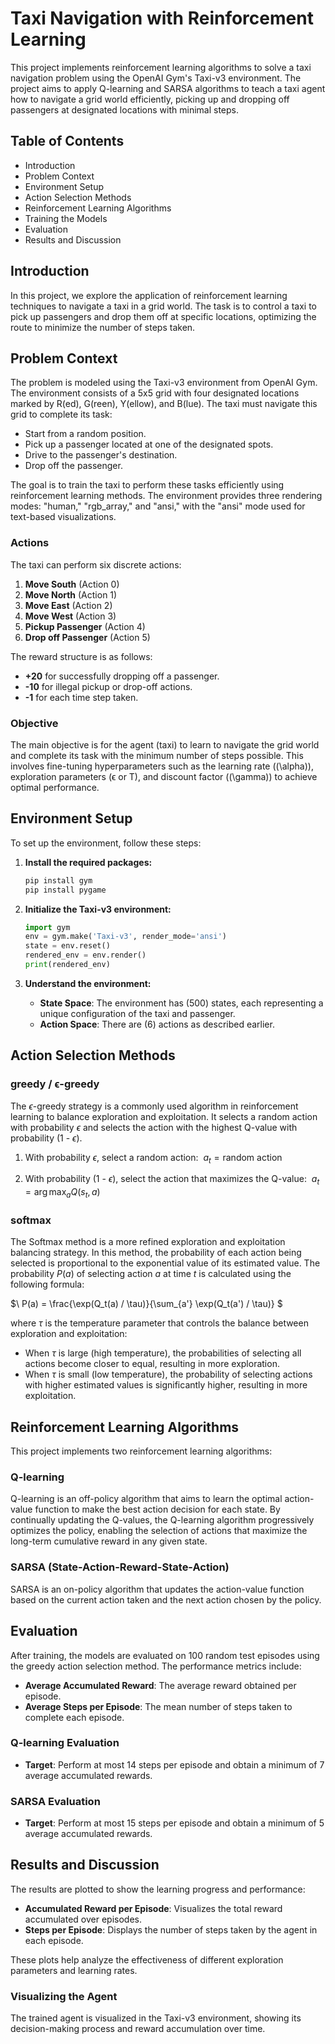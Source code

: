 # Taxi Navigation with Reinforcement Learning

This project implements reinforcement learning algorithms to solve a taxi navigation problem using the OpenAI Gym's Taxi-v3 environment. The project aims to apply Q-learning and SARSA algorithms to teach a taxi agent how to navigate a grid world efficiently, picking up and dropping off passengers at designated locations with minimal steps.

## Table of Contents

- Introduction
- Problem Context
- Environment Setup
- Action Selection Methods
- Reinforcement Learning Algorithms
- Training the Models
- Evaluation
- Results and Discussion

## Introduction

In this project, we explore the application of reinforcement learning techniques to navigate a taxi in a grid world. The task is to control a taxi to pick up passengers and drop them off at specific locations, optimizing the route to minimize the number of steps taken.

## Problem Context

The problem is modeled using the Taxi-v3 environment from OpenAI Gym. The environment consists of a 5x5 grid with four designated locations marked by R(ed), G(reen), Y(ellow), and B(lue). The taxi must navigate this grid to complete its task:

- Start from a random position.
- Pick up a passenger located at one of the designated spots.
- Drive to the passenger's destination.
- Drop off the passenger.

The goal is to train the taxi to perform these tasks efficiently using reinforcement learning methods. The environment provides three rendering modes: "human," "rgb_array," and "ansi," with the "ansi" mode used for text-based visualizations.

### Actions

The taxi can perform six discrete actions:

1. **Move South** (Action 0)
2. **Move North** (Action 1)
3. **Move East** (Action 2)
4. **Move West** (Action 3)
5. **Pickup Passenger** (Action 4)
6. **Drop off Passenger** (Action 5)

The reward structure is as follows:

- **+20** for successfully dropping off a passenger.
- **-10** for illegal pickup or drop-off actions.
- **-1** for each time step taken.

### Objective

The main objective is for the agent (taxi) to learn to navigate the grid world and complete its task with the minimum number of steps possible. This involves fine-tuning hyperparameters such as the learning rate (\(\alpha\)), exploration parameters (ϵ or T), and discount factor (\(\gamma\)) to achieve optimal performance.

## Environment Setup

To set up the environment, follow these steps:

1. **Install the required packages:**

   ```bash
   pip install gym
   pip install pygame
   ```

2. **Initialize the Taxi-v3 environment:**

   ```python
   import gym
   env = gym.make('Taxi-v3', render_mode='ansi')
   state = env.reset()
   rendered_env = env.render()
   print(rendered_env)
   ```

3. **Understand the environment:**

   - **State Space**: The environment has \(500\) states, each representing a unique configuration of the taxi and passenger.
   - **Action Space**: There are \(6\) actions as described earlier.

## Action Selection Methods

### greedy / ϵ-greedy

  The $\epsilon$-greedy strategy is a commonly used algorithm in reinforcement learning to balance exploration and exploitation. It selects a random action with probability $\epsilon$ and selects the action with the highest Q-value with probability \(1 - $\epsilon$).
  
  1. With probability $\epsilon$, select a random action:
     $`\
     a_t = \text{random action}
     `$
  
  2. With probability \(1 - $\epsilon$), select the action that maximizes the Q-value:
     $`\
     a_t = \arg\max_{a} Q(s_t, a)
     `$
### softmax
  The Softmax method is a more refined exploration and exploitation balancing strategy. In this method, the probability of each action being selected is proportional to the exponential value of its estimated value. The probability $P(a)$ of selecting action $a$ at time $t$ is calculated using the following formula:

  $`\
  P(a) = \frac{\exp(Q_t(a) / \tau)}{\sum_{a'} \exp(Q_t(a') / \tau)}
  `$
  
  where $\tau$ is the temperature parameter that controls the balance between exploration and exploitation:
  
  - When $\tau$ is large (high temperature), the probabilities of selecting all actions become closer to equal, resulting in more exploration.
  - When $\tau$ is small (low temperature), the probability of selecting actions with higher estimated values is significantly higher, resulting in more exploitation.

## Reinforcement Learning Algorithms

This project implements two reinforcement learning algorithms:

### Q-learning

Q-learning is an off-policy algorithm that aims to learn the optimal action-value function to make the best action decision for each state. By continually updating the Q-values, the Q-learning algorithm progressively optimizes the policy, enabling the selection of actions that maximize the long-term cumulative reward in any given state.

### SARSA (State-Action-Reward-State-Action)

SARSA is an on-policy algorithm that updates the action-value function based on the current action taken and the next action chosen by the policy.

## Evaluation

After training, the models are evaluated on 100 random test episodes using the greedy action selection method. The performance metrics include:

- **Average Accumulated Reward**: The average reward obtained per episode.
- **Average Steps per Episode**: The mean number of steps taken to complete each episode.

### Q-learning Evaluation

- **Target**: Perform at most 14 steps per episode and obtain a minimum of 7 average accumulated rewards.

### SARSA Evaluation

- **Target**: Perform at most 15 steps per episode and obtain a minimum of 5 average accumulated rewards.

## Results and Discussion

The results are plotted to show the learning progress and performance:

- **Accumulated Reward per Episode**: Visualizes the total reward accumulated over episodes.
- **Steps per Episode**: Displays the number of steps taken by the agent in each episode.

These plots help analyze the effectiveness of different exploration parameters and learning rates.

### Visualizing the Agent

The trained agent is visualized in the Taxi-v3 environment, showing its decision-making process and reward accumulation over time.

